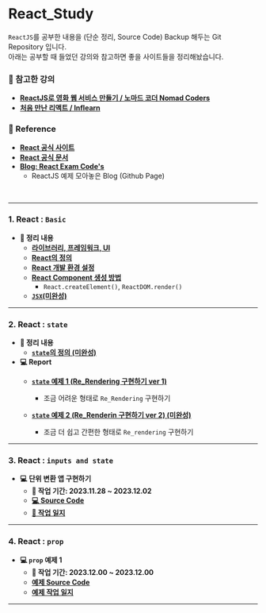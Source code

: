 # React_Study

`ReactJS`를 공부한 내용을 (단순 정리, Source Code) Backup 해두는 Git Repository 입니다. <br/>
아래는 공부할 때 들었던 강의와 참고하면 좋을 사이트들을 정리해놨습니다.

### 📔 참고한 강의

- **[ReactJS로 영화 웹 서비스 만들기 / 노마드 코더 Nomad Coders](https://nomadcoders.co/react-for-beginners/lobby)**
- **[처음 만난 리액트 / Inflearn](https://inf.run/YehVc)**


### 📃 Reference
- **[React 공식 사이트](https://ko.legacy.reactjs.org/)**
- **[React 공식 문서](https://ko.legacy.reactjs.org/docs/getting-started.html)**
- **[Blog: React Exam Code's](https://rayched.github.io/)**
	- ReactJS 예제 모아놓은 Blog (Github Page)
<br/>
<hr/>

### 1. React : `Basic`

- **📃 정리 내용**
	- **[라이브러리, 프레임워크, UI](https://rclogstorage.tistory.com/122)**
	- **[React의 정의](/React_Theory/React_정의.md)**
	- **[React 개발 환경 설정](/React_Theory/React_개발_환경_설정.md)**
	- **[React Component 생성 방법](/React_Theory/React_Component_생성_방법.md)**
		- `React.createElement()`, `ReactDOM.render()`
	- **[`JSX`(미완성)]()**

---

### 2. React : `state`
- **📃 정리 내용**
	- **[`state`의 정의 (미완성)]()**
- **💻 Report**
	- **[`state` 예제 1 (Re_Rendering 구현하기 ver 1)](/Report/2023.11.24_Friday/React_state_exam1.md)**
		- 조금 어려운 형태로 `Re_Rendering` 구현하기

	- **[`state` 예제 2 (Re_Renderin 구현하기 ver 2) (미완성)](/Report/2023.11.27_Monday/React_state_exam2.md)**
		- 조금 더 쉽고 간편한 형태로 `Re_rendering` 구현하기

---

### 3. React : `inputs and state`
- **💻 단위 변환 앱 구현하기**
	- **📆 작업 기간: 2023.11.28 ~ 2023.12.02**
	- **[💻 Source Code](/Exam/2.%20state/UnitConversion.html)**
	- **[📃 작업 일지](/Report/UnitConversion.md)**

---

### 4. React : `prop`
- **💻 `prop` 예제 1**
	- **📆 작업 기간: 2023.12.00 ~ 2023.12.00**
	- **[예제 Source Code]()**
	- **[예제 작업 일지]()**

---